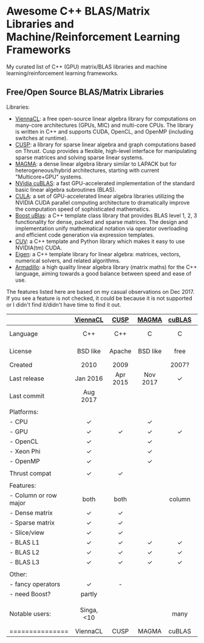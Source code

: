 # Awesome C++ BLAS/Matrix Libraries and Machine/Reinforcement Learning Frameworks

My curated list of C++ (GPU) matrix/BLAS libraries and machine learning/reinforcement learning frameworks.

## Free/Open Source BLAS/Matrix Libraries

Libraries:
- [ViennaCL](http://viennacl.sourceforge.net/): a free open-source linear algebra library for computations on many-core architectures (GPUs, MIC) and multi-core CPUs. The library is written in C++ and supports CUDA, OpenCL, and OpenMP (including switches at runtime).
- [CUSP](https://github.com/cusplibrary/cusplibrary): a library for sparse linear algebra and graph computations based on Thrust. Cusp provides a flexible, high-level interface for manipulating sparse matrices and solving sparse linear systems.
- [MAGMA](http://icl.cs.utk.edu/magma/): a dense linear algebra library similar to LAPACK but for heterogeneous/hybrid architectures, starting with current "Multicore+GPU" systems.
- [NVidia cuBLAS](https://developer.nvidia.com/cublas): a fast GPU-accelerated implementation of the standard basic linear algebra subroutines (BLAS).
- [CULA](http://www.culatools.com/): a set of GPU-accelerated linear algebra libraries utilizing the NVIDIA CUDA parallel computing architecture to dramatically improve the computation speed of sophisticated mathematics.
- [Boost uBlas](http://www.boost.org/doc/libs/1_59_0/libs/numeric/ublas/doc/): a C++ template class library that provides BLAS level 1, 2, 3 functionality for dense, packed and sparse matrices. The design and implementation unify mathematical notation via operator overloading and efficient code generation via expression templates.
- [CUV](https://github.com/deeplearningais/CUV): a C++ template and Python library which makes it easy to use NVIDIA(tm)
CUDA.
- [Eigen](https://eigen.tuxfamily.org): a C++ template library for linear algebra: matrices, vectors, numerical solvers, and related algorithms.
- [Armadillo](http://arma.sourceforge.net/): a high quality linear algebra library (matrix maths) for the C++ language, aiming towards a good balance between speed and ease of use.

The features listed here are based on my casual observations on Dec 2017. If you see a feature is not checked, it could be because it is not supported or I didn't find it/didn't have time to find it out.

|              | [ViennaCL](http://viennacl.sourceforge.net/) | [CUSP](https://github.com/cusplibrary/cusplibrary) | [MAGMA](http://icl.cs.utk.edu/magma/) | [cuBLAS](https://developer.nvidia.com/cublas) | [CULA](http://www.culatools.com/) | [uBlas](http://www.boost.org/doc/libs/1_59_0/libs/numeric/ublas/doc/) | [CUV](https://github.com/deeplearningais/CUV) | [Eigen](https://eigen.tuxfamily.org) | [Armadillo](http://arma.sourceforge.net/) |
|--------------|:--------:|:--------:|:--------:|:--------:|:--------:|:--------:|:--------:|:--------:|:--------:|
| Language     |    C++   |    C++   |     C    |    C     |          |          |          |  c++98   | C++98-14 |
| License      | BSD like | Apache   | BSD like | free     | free/$   |  Boost   | BSD like |  MPL2    | Apache 2 |
| Created      | 2010     | 2009     |          | 2007?    |   2009   |          |          |   2009   |          |
| Last release | Jan 2016 | Apr 2015 | Nov 2017 |   ✓      | Apr 2014 |          | Sep 2015 | Jun 2017 |          |
| Last commit  | Aug 2017 |          |          |          |          |          |          |          |          |
|              |          |          |          |          |          |          |          |          |          |
| Platforms:   |          |          |          |          |          |          |          |          |          |
| - CPU        |    ✓     |          |    ✓     |          |          |     ✓    |    ✓     |    ✓     |    ✓     |
| - GPU        |    ✓     |    ✓     |    ✓     |    ✓     |    ✓     |          |    ✓     |    ✓     | partial  |
| - OpenCL     |    ✓     |          |    ✓     |          |          |          |          |          |          |
| - Xeon Phi   |    ✓     |          |    ✓     |          |          |          |          |          |          |
| - OpenMP     |    ✓     |          |    ✓     |          |          |          |          |          |    ✓     |
|              |          |          |          |          |          |          |          |          |          |
| Thrust compat|    ✓     |    ✓     |          |          |          |          |          |          |          |
|              |          |          |          |          |          |          |          |          |          |
| Features:    |          |          |          |          |          |          |          |          |          |
| - Column or row major| both | both |          |  column  |          |          |   both   |          |  column  |
| - Dense matrix|    ✓    |    ✓     |          |          |          |          |          |          |    ✓     |
| - Sparse matrix|   ✓    |    ✓     |          |          |          |          |          |          |    ✓     |
| - Slice/view |     ✓    |    ✓     |          |          |          |    ✓     |          |          |    ✓     |
| - BLAS L1    |    ✓     |    ✓     |    ✓     |    ✓     |    ✓     |    ✓     |    ✓     |    ✓     |    ✓     |
| - BLAS L2    |    ✓     |    ✓     |    ✓     |    ✓     |    ✓     |    ✓     |          |    ✓     |    ✓     |
| - BLAS L3    |    ✓     |    ✓     |    ✓     |    ✓     |    ✓     |    ✓     |          |    ✓     |    ✓     |
|              |          |          |          |          |          |          |          |          |          |
| Other:       |          |          |          |          |          |          |          |          |          |
| - fancy operators|  ✓   |    -     |          |          |          |          |          |          |    ✓     |
| - need Boost?| partly   |          |          |          |          |    ✓     |    ✓     |          |          |
|              |          |          |          |          |          |          |          |          |          |
| Notable users:| Singa, <10 |       |          |   many   |          |          |          | TensorFlow, Shogun, 70+ | MLPACK, 30+ |
| =============== |ViennaCL|  CUSP   |  MAGMA   |  cuBLAS  |   CULA   |   uBLAS  |   CUV    |  Eigen   |Armadillo |

